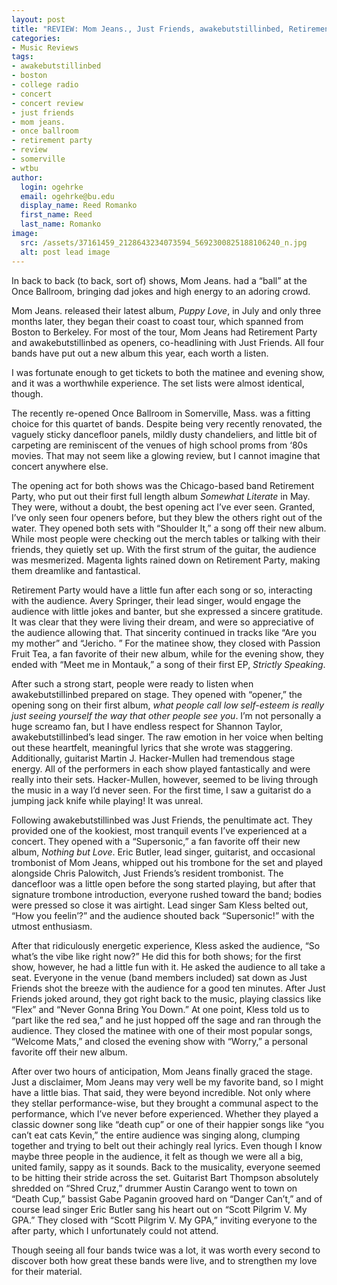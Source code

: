 ```yaml
---
layout: post
title: "REVIEW: Mom Jeans., Just Friends, awakebutstillinbed, Retirement Part @ ONCE Ballroom"
categories:
- Music Reviews
tags:
- awakebutstillinbed
- boston
- college radio
- concert
- concert review
- just friends
- mom jeans.
- once ballroom
- retirement party
- review
- somerville
- wtbu
author:
  login: ogehrke
  email: ogehrke@bu.edu
  display_name: Reed Romanko
  first_name: Reed
  last_name: Romanko
image:
  src: /assets/37161459_2128643234073594_5692300825188106240_n.jpg
  alt: post lead image
---
```

In back to back (to back, sort of) shows, Mom Jeans. had a “ball” at the Once Ballroom, bringing dad jokes and high energy to an adoring crowd.

Mom Jeans. released their latest album, _Puppy Love_, in July and only three months later, they began their coast to coast tour, which spanned from Boston to Berkeley. For most of the tour, Mom Jeans had Retirement Party and awakebutstillinbed as openers, co-headlining with Just Friends. All four bands have put out a new album this year, each worth a listen.

I was fortunate enough to get tickets to both the matinee and evening show, and it was a worthwhile experience. The set lists were almost identical, though.

The recently re-opened Once Ballroom in Somerville, Mass. was a fitting choice for this quartet of bands. Despite being very recently renovated, the vaguely sticky dancefloor panels, mildly dusty chandeliers, and little bit of carpeting are reminiscent of the venues of high school proms from ‘80s movies. That may not seem like a glowing review, but I cannot imagine that concert anywhere else.

The opening act for both shows was the Chicago-based band Retirement Party, who put out their first full length album _Somewhat Literate_ in May. They were, without a doubt, the best opening act I’ve ever seen. Granted, I’ve only seen four openers before, but they blew the others right out of the water. They opened both sets with “Shoulder It,” a song off their new album. While most people were checking out the merch tables or talking with their friends, they quietly set up. With the first strum of the guitar, the audience was mesmerized. Magenta lights rained down on Retirement Party, making them dreamlike and fantastical.

Retirement Party would have a little fun after each song or so, interacting with the audience. Avery Springer, their lead singer, would engage the audience with little jokes and banter, but she expressed a sincere gratitude. It was clear that they were living their dream, and were so appreciative of the audience allowing that. That sincerity continued in tracks like “Are you my mother” and “Jericho. ” For the matinee show, they closed with Passion Fruit Tea, a fan favorite of their new album, while for the evening show, they ended with “Meet me in Montauk,” a song of their first EP, _Strictly Speaking_.

After such a strong start, people were ready to listen when awakebutstillinbed prepared on stage. They opened with “opener,” the opening song on their first album, _what people call low self​-​esteem is really just seeing yourself the way that other people see you_. I’m not personally a huge screamo fan, but I have endless respect for Shannon Taylor, awakebutstillinbed’s lead singer. The raw emotion in her voice when belting out these heartfelt, meaningful lyrics that she wrote was staggering. Additionally, guitarist Martin J. Hacker-Mullen had tremendous stage energy. All of the performers in each show played fantastically and were really into their sets. Hacker-Mullen, however, seemed to be living through the music in a way I’d never seen. For the first time, I saw a guitarist do a jumping jack knife while playing! It was unreal.

Following awakebutstillinbed was Just Friends, the penultimate act. They provided one of the kookiest, most tranquil events I’ve experienced at a concert. They opened with a “Supersonic,” a fan favorite off their new album, _Nothing but Love_. Eric Butler, lead singer, guitarist, and occasional trombonist of Mom Jeans, whipped out his trombone for the set and played alongside Chris Palowitch, Just Friends’s resident trombonist. The dancefloor was a little open before the song started playing, but after that signature trombone introduction, everyone rushed toward the band; bodies were pressed so close it was airtight. Lead singer Sam Kless belted out, “How you feelin’?” and the audience shouted back “Supersonic!” with the utmost enthusiasm.

After that ridiculously energetic experience, Kless asked the audience, “So what’s the vibe like right now?” He did this for both shows; for the first show, however, he had a little fun with it. He asked the audience to all take a seat. Everyone in the venue (band members included) sat down as Just Friends shot the breeze with the audience for a good ten minutes. After Just Friends joked around, they got right back to the music, playing classics like “Flex” and “Never Gonna Bring You Down.” At one point, Kless told us to “part like the red sea,” and he just hopped off the sage and ran through the audience. They closed the matinee with one of their most popular songs, “Welcome Mats,” and closed the evening show with “Worry,” a personal favorite off their new album.

After over two hours of anticipation, Mom Jeans finally graced the stage. Just a disclaimer, Mom Jeans may very well be my favorite band, so I might have a little bias. That said, they were beyond incredible. Not only where they stellar performance-wise, but they brought a communal aspect to the performance, which I’ve never before experienced. Whether they played a classic downer song like “death cup” or one of their happier songs like “you can’t eat cats Kevin,” the entire audience was singing along, clumping together and trying to belt out their achingly real lyrics. Even though I know maybe three people in the audience, it felt as though we were all a big, united family, sappy as it sounds. Back to the musicality, everyone seemed to be hitting their stride across the set. Guitarist Bart Thompson absolutely shredded on “Shred Cruz,” drummer Austin Carango went to town on “Death Cup,” bassist Gabe Paganin grooved hard on “Danger Can’t,” and of course lead singer Eric Butler sang his heart out on “Scott Pilgrim V. My GPA.” They closed with “Scott Pilgrim V. My GPA,” inviting everyone to the after party, which I unfortunately could not attend.

Though seeing all four bands twice was a lot, it was worth every second to discover both how great these bands were live, and to strengthen my love for their material.